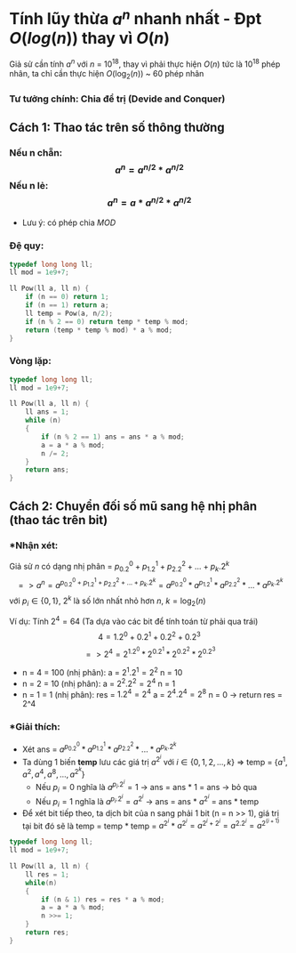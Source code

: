 # Tính lũy thừa $a^n$ nhanh nhất - Đpt $O(log(n))$ thay vì $O(n)$
Giả sử cần tính $a^n$ với $n$ = $10^{18}$, thay vì phải thực hiện $O(n)$ tức là $10^{18}$ phép nhân, ta chỉ cần thực hiện $O(\log_2(n))$ ~ 60 phép nhân
### Tư tưởng chính: Chia để trị (Devide and Conquer)
## Cách 1: Thao tác trên số thông thường
### Nếu n chẵn: $$ a^n = a^{n/2} * a^{n/2}$$ Nếu n lẻ: $$a^n = a * a^{n/2} * a^{n/2}$$ 

* Lưu ý: có phép chia $MOD$

### Đệ quy:
```cpp
typedef long long ll;
ll mod = 1e9+7;

ll Pow(ll a, ll n) {
    if (n == 0) return 1;
    if (n == 1) return a;
    ll temp = Pow(a, n/2);
    if (n % 2 == 0) return temp * temp % mod;
    return (temp * temp % mod) * a % mod;
}
```

### Vòng lặp:
```cpp
typedef long long ll;
ll mod = 1e9+7;

ll Pow(ll a, ll n) {
    ll ans = 1;
    while (n) 
    {
        if (n % 2 == 1) ans = ans * a % mod;
        a = a * a % mod;
        n /= 2;
    }
    return ans;
}
```

## Cách 2: Chuyển đối số mũ sang hệ nhị phân (thao tác trên bit)
### *Nhận xét: 
<!-- Sử dụng cú pháp LaTeX để định dạng các công thức toán học -->
Giả sử $n$ có dạng nhị phân = $p_0.2^0 + p_1.2^1 + p_2.2^2 + ... + p_k.2^k$
$$=> a^n = a^{p_0.2^0 + p_1.2^1 + p_2.2^2 + ... + p_k.2^k} = a^{p_0.2^0} * a^{p_1.2^1} * a^{p_2.2^2} * ... * a^{p_k.2^k}$$ 
với $p_i \in \{0, 1\}$, $2^k$ là số lớn nhất nhỏ hơn $n$, $k = \log_2(n)$ 

Ví dụ: Tính $2^4 = 64$
(Ta dựa vào các bit để tính toán từ phải qua trái)
$$4 = 1.2^0 + 0.2^1 + 0.2^2 + 0.2^3$$
$$=> 2^4 = 2^{1.2^0} * 2^{0.2^1} * 2^{0.2^2} * 2^{0.2^3}$$
+ n = 4 = 100 (nhị phân):
    a = $2^1 . 2^1 = 2^2$
    n = 10
+ n = 2 = 10 (nhị phân):
    a = $2^2 . 2^2 = 2^4$
    n = 1
+ n = 1 = 1 (nhị phân):
    res = $1 . 2^4 = 2^4$
    a = $2^4 . 2^4 = 2^8$
    n = 0 -> return res = 2^4

### *Giải thích:
- Xét ans = $a^{p_0.2^0} * a^{p_1.2^1} * a^{p_2.2^2} * ... * a^{p_k.2^k}$
- Ta dùng 1 biến **temp** lưu các giá trị $a^{2^i}$ với $i \in \{0,1,2,...,k\}$ => temp = $\{a^1, a^2, a^4, a^8,..., a^{2^k}\}$
    + Nếu $p_i = 0$ nghĩa là $a^{p_i.2^i} = 1$ -> ans = ans * 1 = ans -> bỏ qua
    + Nếu $p_i = 1$ nghĩa là $a^{p_i.2^i} = a^{2^i}$ -> ans = ans * $a^{2^i}$ = ans * temp
- Để xét bit tiếp theo, ta dịch bit của n sang phải 1 bit (n = n >> 1), giá trị tại bit đó sẽ là temp = temp * temp = $a^{2^i}$ * $a^{2^i} = a^{2^i+2^i} = a^{2.2^i} = a^{2^(i+1)}$

```cpp
typedef long long ll;
ll mod = 1e9+7;

ll Pow(ll a, ll n) {
    ll res = 1;
    while(n)
    {
        if (n & 1) res = res * a % mod;
        a = a * a % mod;
        n >>= 1;
    }
    return res;
}
```
